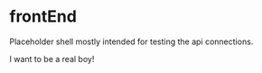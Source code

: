 # frontEnd
Placeholder shell mostly intended for testing the api connections.

I want to be a real boy!
